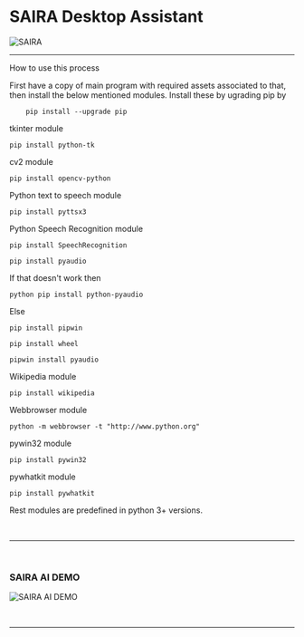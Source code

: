 # SAIRA Desktop Assistant

![SAIRA](https://github.com/anubhavv1998/SAIRA-Desktop-Assistant/blob/main/Assets/SAIRA.gif)

<hr>
How to use this process

First have a copy of main program with required assets associated to that, then install the below mentioned modules. Install these by ugrading pip by 
		
		pip install --upgrade pip

tkinter module
	
	pip install python-tk

cv2 module

	pip install opencv-python

Python text to speech module
		
	pip install pyttsx3

Python Speech Recognition module
	
	pip install SpeechRecognition

	pip install pyaudio

If that doesn't work then

	python pip install python-pyaudio

Else

	pip install pipwin

	pip install wheel

	pipwin install pyaudio

Wikipedia module

	pip install wikipedia

Webbrowser module

	python -m webbrowser -t "http://www.python.org"

pywin32 module

	pip install pywin32

pywhatkit module

	pip install pywhatkit
	
Rest modules are predefined in python 3+ versions.

<br>
<hr>
<br>

### SAIRA AI DEMO<br>
<p align="center">
	
![SAIRA AI DEMO](https://github.com/anubhavv1998/SAIRA-Desktop-Assistant/blob/main/Assets/SAIRA%20Demo.gif)

</p>
<br>
<hr>

